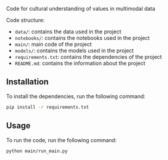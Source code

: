 Code for cultural understanding of values in multimodal data

Code structure:
- `data/`: contains the data used in the project
- `notebooks/`: contains the notebooks used in the project
- `main/`: main code of the project
- `models/`: contains the models used in the project
- `requirements.txt`: contains the dependencies of the project
- `README.md`: contains the information about the project

## Installation
To install the dependencies, run the following command:
```bash
pip install -r requirements.txt
```

## Usage
To run the code, run the following command:
```bash
python main/run_main.py
```


